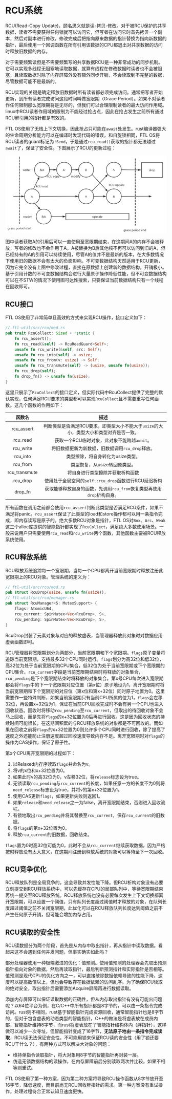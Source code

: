 # RCU系统

RCU(Read-Copy Update)，顾名思义就是读-拷贝-修改。对于被RCU保护的共享数据，读者不需要获得任何锁就可以访问它，但写者在访问它时首先拷贝一个副本，然后对副本进行修改，修改完成后把指向原来数据的指针替换为指向新数据的指针，最后使用一个回调函数在所有引用该数据的CPU都退出对共享数据的访问时释放旧数据的内存。

对于需要频繁读但是不需要频繁写的共享数据RCU是一种非常成功的同步机制。它可以实现多线程无阻塞地读取数据，就算有线程在修改数据时读者也不会被阻塞，且读取数据时除了内存屏障外没有额外同步开销，不会读取到不完整的数据，尽管数据可能不是最新的。

RCU实现的关键是确定释放旧数据时所有读者都必须完成访问。通常把写者开始更新，到所有读者完成访问这段时间叫做宽限期（Grace Period）。如果不对读者作任何限制那么宽限期将是无尽的，但我们可以合理限制读者的最大访问作用域。linux中RCU读者作用域的限制为不能经过抢占点，因此在抢占发生之前所有通过RCU解引用的指针都是有效的。

FTL OS使用了无栈上下文切换，因此抢占只可能在`await`处发生。rust编译器强大的生命周期分析能力可以在编译时发现代码的错误，和自旋锁相同，FTL OS将RCU读者的guard标记为`!Send`，于是通过`rcu_read()`获取的指针都无法越过`await`了，保证了安全性。下图展示了RCU的更新过程：

![image-20220527160520700](pic/RCU-0.png)

图中读者获取A的引用后可以一直使用至宽限期结束，在这期间A的内存不会被释放，写者的修改也不会作用于A。A被替换为B后其他核不再可以访问到旧的A，但已经持有的A的引用可以持续使用，尽管A的值并不是最新的版本，在大多数情况下使用旧的数据不会有太大的负面影响。不可变数据结构天然适用于RCU更新，因为它完全没有上图中修改过程，直接在原数据上创建新的数据结构，开销极小。基于引用计数的不可变数据结构会进行大量原子操作降低性能，但不可变数据结构可以在不STW的情况下使用图可达性搜索，只要保证当前数据结构只有一个线程在回收即可。

## RCU接口

FTL OS使用了非常简单且高效的方式来实现RCU操作，接口定义如下：

```rust
// ftl-util/src/rcu/mod.rs
pub trait RcuCollect: Sized + 'static {
    fn rcu_assert();
    fn rcu_read(&self) -> RcuReadGuard<Self>;
    unsafe fn rcu_write(&self, src: Self);
    unsafe fn rcu_into(self) -> usize;
    unsafe fn rcu_from(v: usize) -> Self;
    unsafe fn rcu_transmute(self) -> (usize, unsafe fn(usize));
    fn rcu_drop(self);
    fn drop_fn() -> unsafe fn(usize);
}
```

这里只展示了`RcuCollect`的接口定义，但实际代码中RcuCollect提供了完整的默认实现，任何满足RCU要求的类型都可以实现`RcuCollect`且不需要重写任何函数。这几个函数的作用如下：

|    函数名     |                             描述                             |
| :-----------: | :----------------------------------------------------------: |
|  rcu_assert   | 判断类型是否满足RCU要求，即类型大小不能大于`usize`的大小，类型大小和类型对齐是否一致。 |
|   rcu_read    |         获取一个RCU临时对象，此对象不能跨越`await`。         |
|   rcu_write   |       将旧数据更新为新数据，旧数据调用`rcu_drop`释放。       |
|   rcu_into    |              类型擦除，将自身转化为usize类型。               |
|   rcu_from    |                类型恢复，从usize转回原类型。                 |
| rcu_transmute |               将自身进行类型擦除并获取析构函数               |
|   rcu_drop    |    使用处于全局空间的`self::rcu_drop`函数进行RCU延迟析构     |
|    drop_fn    | 获取能够释放自身的函数，先调用`rcu_from`恢复类型再使用`drop`析构自身。 |

所有函数在调用之前都会使用`rcu_assert`判断此类型是否满足RCU条件，如果不满足将panic。`rcu_assert`保证了此类型的load和store操作都可以用一条指令完成，即内存读写是原子的。绝大多数RCU对象是指针，FTL OS对`Box`、`Arc`、`Weak`这三个alloc库提供的智能指针都实现了`RcuCollect`，满足绝大多数使用场景。一般来说用户只需要使用`rcu_read`和`rcu_write`两个函数，其他函数主要被RCU释放系统使用。

## RCU释放系统

RCU释放系统追踪每一个宽限期，当每一个CPU都离开当前宽限期时释放注册此宽限期上的RCU对象。管理系统的定义为：

```rust
// ftl-util/src/rcu/mod.rs
pub struct RcuDrop(usize, unsafe fn(usize));
// ftl-util/src/rcu/manager.rs
pub struct RcuManager<S: MutexSupport> {
    flags: AtomicU64,
    rcu_current: SpinMutex<Vec<RcuDrop>, S>,
    rcu_pending: SpinMutex<Vec<RcuDrop>, S>,
}
```

RcuDrop封装了元素对象与对应的释放虚表，当管理器释放此对象时对数据应用虚表函数即可。

RCU管理器将宽限期划分为两部分，当前宽限期和下个宽限期。`flags`原子变量将追踪当前宽限期，支持最多32个CPU同时运行。`flags`划分为高32位和低32位，高32位为处于当前宽限期的CPU集合，低32位为处于当前宽限期或下个宽限期的CPU集合。`rcu_current`字段是当前宽限期结束时将释放的对象集合，`rcu_pending`是下个宽限期结束时将释放的对象集合。第x号CPU每次进入宽限期都会将`flags`中的下一个宽限期对应位置（第x位）原子地设为1，离开宽限期时将当前宽限期和下个宽限期的对应位（第x位和第x+32位）同时原子地置为0。这里需要作一些特殊判断，如果当前宽限期只有当前CPU所属的位为1，`flags`会左移32位，再设置x+32位为1，保证在当前CPU回收完成时不会有另一个CPU也进入回收状态。回收时将移动`rcu_pending`至`rcu_current`，但取出的待回收对象不会马上回收，而是先将`flags`的x+32位置为0后再进行回收。这是因为回收状态的持续时间可能很长，在这期间积累的与RCU释放系统的对象都是不可回收的。而如果在回收之前将`flags`的x+32位置为0则允许多个CPU同时进行回收，除了提高了速度之外还能防止注册速度超过回收速度导致内存不足。离开宽限期时对`flags`的操作为CAS操作，保证了原子性。

第x个CPU离开宽限期的过程如下：

1. 以Relaxed内存序读取`flags`并命名为v。
2. 将v的x位和x+32位置为0。
3. 如果此时v的高32位为0，v左移32位，将`release`标志设为true。
4. 无锁读取`rcu_pending`与`rcu_current`的长度，如果任意一方的长度不为0则将`need_release`标志设为true，并将v的第x+32位置为1。
5. 使用CAS更新`flags`，如果更新失败则返回1。
6. 如果`release`和`need_release`之一为false，离开宽限期结束，否则进入回收流程。
7. 有锁地取出`rcu_pending`并将其替换至`rcu_current`，保存`rcu_current`的旧数据。
8. 将`flags`的第x+32位置为0。
9. 释放`rcu_current`的旧数据，回收结束。

`flags`置为0时高32位可能为0，此时不会从`rcu_current`继续获取数据，因为严格按时释放没有太大意义，在这期间注册到释放系统的对象可以等待至下一次回收。

## RCU竞争优化

RCU释放队列是全局竞争的，这会导致并发性能下降。但RCU析构对象没有必要立刻提交到RCU释放系统中，可以先缓存在CPU的局部队列中，等待宽限期结束再统一提交至RCU释放系统。RCU释放系统也没有必要每次发生上下文切换都离开宽限期，可以设置一个阈值，只有队列长度超过阈值时才释放的对象，在队列长度超过阈值之前不关闭宽限期，此优化可以在RCU释放队列长度达到阈值之前不产生任何原子开销，但可能会增加内存占用。

## RCU读取的安全性

RCU读数据分为两个阶段，首先是从内存中取出指针，再从指针中读取数据。看起来这不会遇到任何并发问题，但事实确实如此吗？

部分处理器使用一种极端激进的优化：值预测。使用值预测的处理器会先取出预测指针指向对象的数据，然后再读取指针，最后判断预测指针和实际指针是否相等。值预测是现代CPU的优化方向之一，可以直接破除数据依赖导致的性能下降，速度可以提高数倍以上，但也会导致存在数据依赖的访问乱序。为了确保RCU读取的绝对安全，取出指针后需要添加Acquire屏障再进行数据读取。

添加内存屏障可以保证读取数据的正确性，但从内存取出指针有没有可能出问题呢？以64位平台为例，在C/C++中所有指针都是8字节的，可以由一条指令完成访问。rust则不相同，rust基于智能指针完成资源回收，通常智能指针也是8字节的，但对于包含虚表的动态类型的智能指针，C++的做法是将虚表放在成员内部，智能指针维持8字节，而rust将虚表放在了智能指针结构体内（胖指针），这样做可以减少一次寻址，但智能指针变成了16字节，**无法原子地由一条指令完成读取**，RCU读无法保证安全性。不可能用锁来保证RCU读的安全性（用了锁还要RCU干什么？），有两种方式可以解决大对象的问题：

* 维持单指令读取指针，将大对象用8字节的智能指针再封装一层。
* 仿造无锁数据结构的读操作，在内存屏障前后分别读取两次并比较，如果不相等则重试。

FTL OS使用了第一种方案，因为第二种方案将导致RCU操作函数从8字节放开至16字节，降低速度，而目前尚无RCU回收胖指针的需求。第一种方案没有重试操作，处理过程符合正常认知且速度更快。

